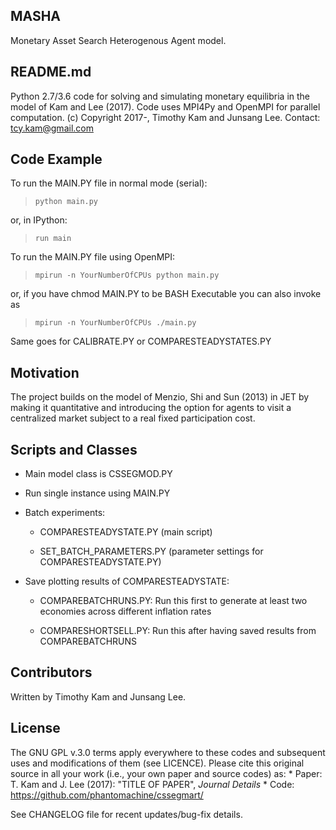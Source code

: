## MASHA

Monetary Asset Search Heterogenous Agent model.

## README.md

Python 2.7/3.6 code for solving and simulating monetary equilibria in the model of Kam and Lee (2017). Code uses MPI4Py and OpenMPI for parallel computation.
(c) Copyright 2017-, Timothy Kam and Junsang Lee. Contact: tcy.kam@gmail.com

## Code Example

To run the MAIN.PY file in normal mode (serial):

> ``python main.py``

or, in IPython:

> ``run main``

To run the MAIN.PY file using OpenMPI:

> ``mpirun -n YourNumberOfCPUs python main.py``

or, if you have chmod MAIN.PY to be BASH Executable you can also invoke as

> ``mpirun -n YourNumberOfCPUs ./main.py``

Same goes for CALIBRATE.PY or COMPARESTEADYSTATES.PY

## Motivation

The project builds on the model of Menzio, Shi and Sun (2013) in JET by making it quantitative and introducing the option for agents to visit a centralized market subject to a real fixed participation cost.

## Scripts and Classes

* Main model class is CSSEGMOD.PY

* Run single instance using MAIN.PY

* Batch experiments:

  * COMPARESTEADYSTATE.PY (main script)

  * SET_BATCH_PARAMETERS.PY (parameter settings for COMPARESTEADYSTATE.PY)

* Save plotting results of COMPARESTEADYSTATE:

  * COMPAREBATCHRUNS.PY: Run this first to generate at least two economies across different inflation rates

  * COMPARESHORTSELL.PY: Run this after having saved results from COMPAREBATCHRUNS

## Contributors

Written by Timothy Kam and Junsang Lee.

## License

The GNU GPL v.3.0 terms apply everywhere to these codes and subsequent uses and modifications of them (see LICENCE). Please cite this original source in all your work (i.e., your own paper and source codes) as:
      * Paper: T. Kam and J. Lee (2017): "TITLE OF PAPER", *Journal Details*
      * Code: https://github.com/phantomachine/cssegmart/

  See CHANGELOG file for recent updates/bug-fix details.
